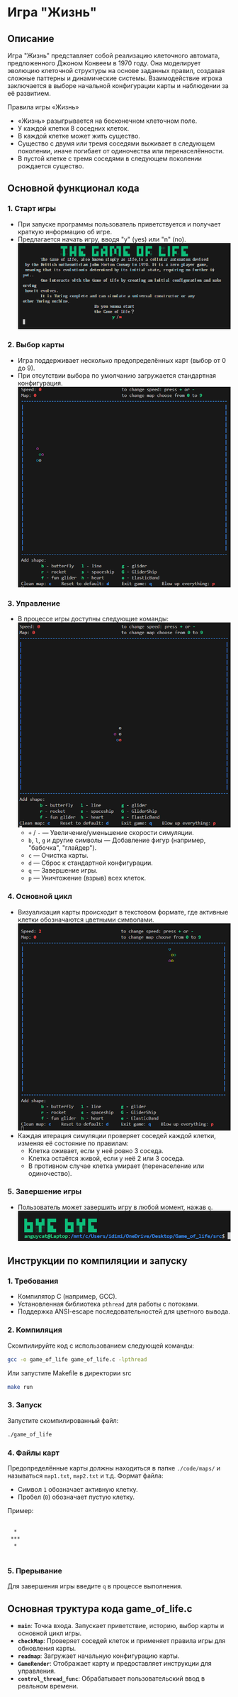 # Игра "Жизнь"

## Описание

Игра "Жизнь" представляет собой реализацию клеточного автомата, предложенного Джоном Конвеем в 1970 году. Она моделирует эволюцию клеточной структуры на основе заданных правил, создавая сложные паттерны и динамические системы. Взаимодействие игрока заключается в выборе начальной конфигурации карты и наблюдении за её развитием.

Правила игры «Жизнь»
- «Жизнь» разыгрывается на бесконечном клеточном поле.
- У каждой клетки 8 соседних клеток.
- В каждой клетке может жить существо.
- Существо с двумя или тремя соседями выживает в следующем поколении, иначе погибает от одиночества или перенаселённости.
- В пустой клетке с тремя соседями в следующем поколении рождается существо.

## Основной функционал кода

### 1. Старт игры
- При запуске программы пользователь приветствуется и получает краткую информацию об игре.
- Предлагается начать игру, вводя "y" (yes) или "n" (no).
![Start](helpers/start.png)

### 2. Выбор карты
- Игра поддерживает несколько предопределённых карт (выбор от 0 до 9).
- При отсутствии выбора по умолчанию загружается стандартная конфигурация.
![Start](helpers/maps.gif)

### 3. Управление
- В процессе игры доступны следующие команды:
![Start](helpers/menu.png)
  - `+` / `-` — Увеличение/уменьшение скорости симуляции.
  - `b`, `l`, `g` и другие символы — Добавление фигур (например, "бабочка", "глайдер").
  - `c` — Очистка карты.
  - `d` — Сброс к стандартной конфигурации.
  - `q` — Завершение игры.
  - `p` — Уничтожение (взрыв) всех клеток.

### 4. Основной цикл
- Визуализация карты происходит в текстовом формате, где активные клетки обозначаются цветными символами.
![Start](helpers/preview.gif)
- Каждая итерация симуляции проверяет соседей каждой клетки, изменяя её состояние по правилам:
  - Клетка оживает, если у неё ровно 3 соседа.
  - Клетка остаётся живой, если у неё 2 или 3 соседа.
  - В противном случае клетка умирает (перенаселение или одиночество).

### 5. Завершение игры
- Пользователь может завершить игру в любой момент, нажав `q`.
    ![Start](helpers/bye.png)

## Инструкции по компиляции и запуску

### 1. Требования
- Компилятор C (например, GCC).
- Установленная библиотека `pthread` для работы с потоками.
- Поддержка ANSI-escape последовательностей для цветного вывода.

### 2. Компиляция
Скомпилируйте код с использованием следующей команды:
```bash
gcc -o game_of_life game_of_life.c -lpthread
```

Или запустите Makefile в директории src
```bash
make run
```

### 3. Запуск
Запустите скомпилированный файл:
```bash
./game_of_life
```

### 4. Файлы карт
Предопределённые карты должны находиться в папке `./code/maps/` и называться `map1.txt`, `map2.txt` и т.д. Формат файла:
- Символ `1` обозначает активную клетку.
- Пробел (`0`) обозначает пустую клетку.

Пример:
```
     
  *  
 *** 
  *  
     
```

### 5. Прерывание
Для завершения игры введите `q` в процессе выполнения.

## Основная труктура кода game_of_life.c
- **`main`**: Точка входа. Запускает приветствие, историю, выбор карты и основной цикл игры.
- **`checkMap`**: Проверяет соседей клеток и применяет правила игры для обновления карты.
- **`readmap`**: Загружает начальную конфигурацию карты.
- **`GameRender`**: Отображает карту и предоставляет инструкции для управления.
- **`control_thread_func`**: Обрабатывает пользовательский ввод в реальном времени.